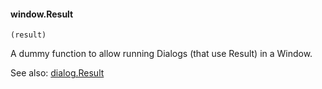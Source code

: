 #### window.Result

``` suneido
(result)
```

A dummy function to allow running Dialogs (that use Result) in a Window.

See also: [dialog.Result](<../Dialog/dialog.Result.md>)